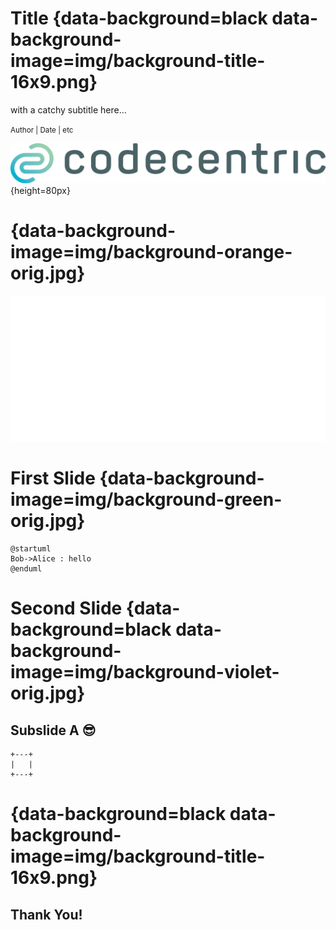 # Title {data-background=black data-background-image=img/background-title-16x9.png}

with a catchy subtitle here&#8230;

<small> Author | Date | etc </small>

![](img/logo-and-name-dark.png){height=80px}


# {data-background-image=img/background-orange-orig.jpg}

![](img/docker.png)


# First Slide {data-background-image=img/background-green-orig.jpg}

```plantuml
@startuml
Bob->Alice : hello
@enduml
```


# Second Slide {data-background=black data-background-image=img/background-violet-orig.jpg}

## Subslide A &#x1f60E;

```ditaa
+---+
|   |
+---+
```

##

<asciinema-player src="./img/test.json" poster="npt:0:21" idle-time-limit=2 speed=2></asciinema-player>


# {data-background=black data-background-image=img/background-title-16x9.png}

## Thank You!

<script src="asciinema/asciinema-player.js"></script>
